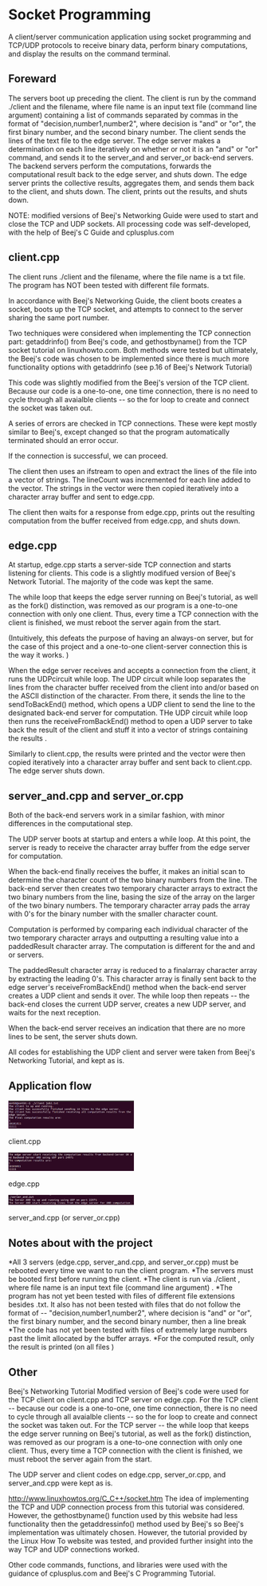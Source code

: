 # Socket Programming
A client/server communication application using socket programming and TCP/UDP protocols to receive binary data, perform binary computations, and display the results on the command terminal.

## Foreward
The servers boot up preceding the client. The client is run by the command ./client and the filename, where file name is an input text file (command line argument) containing a list of commands separated by commas in the format of "decision,number1,number2", where decision is "and" or "or", the first binary number, and the second binary number. The client sends the lines of the text file to the edge server. The edge server makes a determination on each line iteratively on whether or not it is an "and" or  "or" command, and sends it to the server_and and server_or back-end servers. The backend servers perform the computations, forwards the computational result back to the edge server, and shuts down. The edge server prints the collective results, aggregates them, and sends them back to the client, and shuts down. The client, prints out the results, and shuts down. 

NOTE: modified versions of Beej's Networking Guide were used to start and close the TCP and UDP sockets. All processing code was self-developed, with the help of Beej's C  Guide and cplusplus.com

## client.cpp
The client runs ./client and the filename, where the file name is a txt file. The program has NOT been tested with different file formats.  

In accordance with Beej's Networking Guide, the client boots creates a socket, boots up the TCP socket, and attempts to connect to the server sharing the same port number. 

Two techniques were considered when implementing the TCP connection part: getaddrinfo() from Beej's code, and gethostbyname() from the TCP socket tutorial on linuxhowto.com. Both methods were tested but ultimately, the Beej's code was chosen to be implemented since there is much more functionality options with getaddrinfo (see p.16 of Beej's Network Tutorial)

This code was slightly modified from the Beej's version of the TCP client. Because our code is a one-to-one, one time connection, there is no need to cycle through all avaialble clients -- so the for loop to create and connect the socket was taken out. 

A series of errors are checked in TCP connections. These were kept mostly similar to Beej's, except changed so that the program automatically terminated should an error occur. 

If the connection is successful, we can proceed. 

The client then uses an ifstream to open and extract the lines of the file into a vector of strings. The lineCount was incremented for each line added to the vector.  The strings in the vector were then copied iteratively into a character array buffer and sent to edge.cpp.

The client then waits for a response from edge.cpp, prints out the resulting computation from the buffer received from edge.cpp, and shuts down.

## edge.cpp
At startup, edge.cpp starts a server-side TCP connection and starts listening for clients. This code is a slightly modifued version of Beej's Network Tutorial. The  majority of the code was kept the same.

The while loop that keeps the edge server running on Beej's tutorial, as well as the fork() distinction, was removed as our program is a one-to-one connection with only one client. Thus, every time a TCP connection with the client is finished, we must reboot the server again from the start. 

(Intuitively, this defeats the purpose of having an always-on server, but for the case of this project and a one-to-one client-server connection this is the way it works. )

When the edge server receives and accepts  a connection from the client, it runs the UDPcircuit while loop. The UDP circuit while loop separates the lines from the character buffer received from the client into and/or based on the ASCII distinction of the character. From there, it sends the line to the sendToBackEnd() method, which opens a UDP client to send the line to the designated back-end server for computation. THe UDP circuit while loop then runs the receiveFromBackEnd() method to open a UDP server to take back the result of the client and stuff it into a vector of strings containing the results .

Similarly to client.cpp, the results were printed and  the vector were then copied iteratively into a character array buffer and sent back to client.cpp. The edge server shuts down.

## server_and.cpp and server_or.cpp

Both of the back-end servers work in a similar fashion, with minor differences in the computational step.

The UDP server boots at startup and enters a while loop. At this point, the server is ready to receive the character array buffer from the edge server for computation. 

When the back-end finally receives the buffer, it makes an initial scan to determine the character count of the two binary numbers from the line.  The back-end server then creates two temporary character arrays to extract the two binary numbers from the line, basing the size of the array on the larger of the two binary numbers. The temporary character array pads the array with 0's for the binary number with the smaller character count.

Computation is performed by comparing each individual character of the two temporary character arrays and outputting a resulting value into a paddedResult character array. The computation is different for the and and or servers. 

The paddedResult character array is reduced to a finalarray character array by extracting the leading 0's. This character array is finally sent back to the edge server's receiveFromBackEnd() method when the back-end server creates a UDP client and sends it over. The while loop then repeats -- the back-end closes the current UDP server, creates a new UDP server, and waits for the next reception.

When the back-end server receives an indication that there are no more lines to be sent, the server shuts down.

All codes for establishing the UDP client and server were taken from Beej's Networking Tutorial, and kept as is.

## Application flow
<img src="images/image1.png" width="50%" height="50%"><p />

client.cpp

<img src="images/image2.png" width="50%" height="50%"><p />

edge.cpp

<img src="images/image3.png" width="50%" height="50%"><p />

server_and.cpp (or server_or.cpp)



## Notes about with the project

*All 3 servers (edge.cpp, server_and.cpp, and server_or.cpp) must be rebooted every time we want to run the client program. 
*The servers must be booted first before running the client.
*The client is run via ./client <filename>, where file name is an input text file (command line argument) . 
*The program has not yet been tested with files of different file extensions besides .txt. It also has not been tested with files that do not follow the format of --   "decision,number1,number2", where decision is "and" or "or", the first binary number, and the second binary number, then a line break
*The code has not yet been tested with files of extremely large numbers past the limit allocated by the buffer arrays.
*For the computed result, only the result is printed (on all files )


## Other

Beej's Networking Tutorial
Modified version of Beej's code were used for the TCP client on client.cpp and TCP server on edge.cpp. For the TCP client --  because our code is a one-to-one, one time connection, there is no need to cycle through all avaialble clients -- so the for loop to create and connect the socket was taken out.  For the TCP server -- the while loop that keeps the edge server running on Beej's tutorial, as well as the fork() distinction, was removed as our program is a one-to-one connection with only one client. Thus, every time a TCP connection with the client is finished, we must reboot the server again from the start. 

The UDP server and client codes on edge.cpp, server_or.cpp, and server_and.cpp were kept as is.

http://www.linuxhowtos.org/C_C++/socket.htm
The idea of implementing the TCP and UDP connection process from this tutorial was considered. However, the gethostbyname() function used by this website had less functionality then the getaddressinfo() method used by Beej's so Beej's implementation was ultimately chosen. However, the tutorial provided by the Linux How To website was tested, and provided further insight into the way TCP and UDP connections worked.


Other code commands, functions, and libraries were used with the guidance of cplusplus.com and Beej's C Programming Tutorial.






